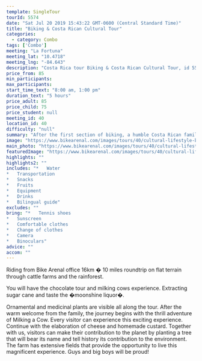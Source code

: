 ```yaml
---
template: SingleTour
tourId: 5574
date: "Sat Jul 20 2019 15:43:22 GMT-0600 (Central Standard Time)"
title: "Biking & Costa Rican Cultural Tour"
categories: 
  - category: Combo
tags: ['Combo']
meeting: "La Fortuna"
meeting_lat: "10.4718"
meeting_lng: "-84.643"
description: "Costa Rica tour Biking & Costa Rican Cultural Tour, id 5574"
price_from: 85
min_participants: 
max_participants: 
start_time_text: "8:00 am, 1:00 pm"
duration_text: "5 hours"
price_adult: 85
price_child: 75
price_student: null
meeting_id: 40
location_id: 40
difficulty: "null"
summary: "After the first section of biking, a humble Costa Rican family will show us how the people used to live, the way they used to produce their own food and all the things needed for the daily living."
image: "https://www.bikearenal.com/images/tours/40/cultural-lifestyle-biking.jpg"
main_photo: "https://www.bikearenal.com/images/tours/40/cultural-lifestyle-biking.jpg"
featuredImage: "https://www.bikearenal.com/images/tours/40/cultural-lifestyle-biking.jpg"
highlights: ""
highlights2: ""
includes: "*   Water
*   Transportation
*   Snacks
*   Fruits
*   Equipment
*   Drinks
*   Bilingual guide"
excludes: ""
bring: "*   Tennis shoes
*   Sunscreen
*   Comfortable clothes
*   Change of clothes
*   Camera
*   Binoculars"
advice: ""
accom: ""
---
```

Riding from Bike Arenal office 16km � 10 miles roundtrip on flat terrain through cattle farms and the rainforest.

You will have the chocolate tour and milking cows experience. Extracting sugar cane and taste the �moonshine liquor�.

Ornamental and medicinal plants are visible all along the tour. After the warm welcome from the family, the journey begins with the thrill adventure of Milking a Cow. Every visitor can experience this exciting experience. Continue with the elaboration of cheese and homemade custard. Together with us, visitors can make their contribution to the planet by planting a tree that will bear its name and tell history its contribution to the environment. The farm has extensive fields that provide the opportunity to live this magnificent experience. Guys and big boys will be proud!